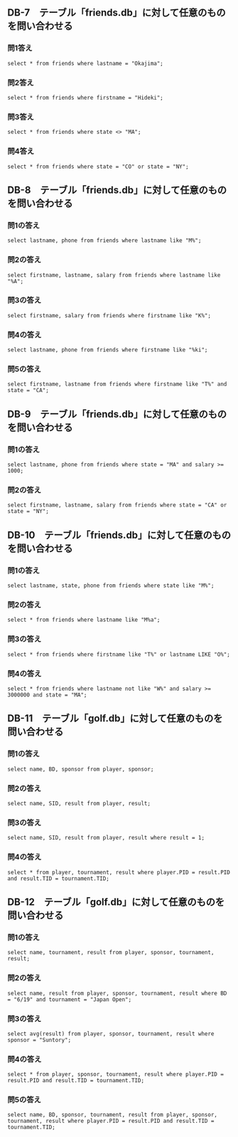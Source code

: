 ## DB-7　テーブル「friends.db」に対して任意のものを問い合わせる
### 問1答え
```
select * from friends where lastname = "Okajima";
```

### 問2答え
```
select * from friends where firstname = "Hideki";
```

### 問3答え
```
select * from friends where state <> "MA";
```

### 問4答え
```
select * from friends where state = "CO" or state = "NY";
```

## DB-8　テーブル「friends.db」に対して任意のものを問い合わせる
### 問1の答え
```
select lastname, phone from friends where lastname like "M%";
```

### 問2の答え
```
select firstname, lastname, salary from friends where lastname like "%A";
```

### 問3の答え
```
select firstname, salary from friends where firstname like "K%";
```

### 問4の答え
```
select lastname, phone from friends where firstname like "%ki";
```

### 問5の答え
```
select firstname, lastname from friends where firstname like "T%" and state = "CA";
```

## DB-9　テーブル「friends.db」に対して任意のものを問い合わせる
### 問1の答え
```
select lastname, phone from friends where state = "MA" and salary >= 1000;
```

### 問2の答え
```
select firstname, lastname, salary from friends where state = "CA" or state = "NY";
```

## DB-10　テーブル「friends.db」に対して任意のものを問い合わせる
### 問1の答え
```
select lastname, state, phone from friends where state like "M%";
```

### 問2の答え
```
select * from friends where lastname like "M%a";
```

### 問3の答え
```
select * from friends where firstname like "T%" or lastname LIKE "O%";
```

### 問4の答え
```
select * from friends where lastname not like "W%" and salary >= 3000000 and state = "MA";
```

## DB-11　テーブル「golf.db」に対して任意のものを問い合わせる
### 問1の答え
```
select name, BD, sponsor from player, sponsor;
```

### 問2の答え
```
select name, SID, result from player, result;
```

### 問3の答え
```
select name, SID, result from player, result where result = 1;
```

### 問4の答え
```
select * from player, tournament, result where player.PID = result.PID and result.TID = tournament.TID;
```

## DB-12　テーブル「golf.db」に対して任意のものを問い合わせる
### 問1の答え
```
select name, tournament, result from player, sponsor, tournament, result;
```

### 問2の答え
```
select name, result from player, sponsor, tournament, result where BD = "6/19" and tournament = "Japan Open";
```

### 問3の答え
```
select avg(result) from player, sponsor, tournament, result where sponsor = "Suntory";
```

### 問4の答え
```
select * from player, sponsor, tournament, result where player.PID = result.PID and result.TID = tournament.TID;
```

### 問5の答え
```
select name, BD, sponsor, tournament, result from player, sponsor, tournament, result where player.PID = result.PID and result.TID = tournament.TID;
```
